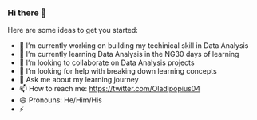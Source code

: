 ### Hi there 👋



Here are some ideas to get you started:

- 🔭 I’m currently working on building my techinical skill in Data Analysis
- 🌱 I’m currently learning Data Analysis in the NG30 days of learning
- 👯 I’m looking to collaborate on Data Analysis projects
- 🤔 I’m looking for help with breaking down learning concepts
- 💬 Ask me about my learning journey
- 📫 How to reach me: https://twitter.com/Oladipopius04
- 😄 Pronouns: He/Him/His
- ⚡ 

